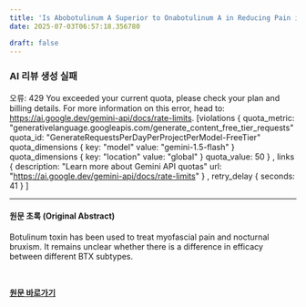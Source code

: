 ```yaml
---
title: 'Is Abobotulinum A Superior to Onabotulinum A in Reducing Pain in Patients With Nocturnal Bruxism?'
date: 2025-07-03T06:57:18.356780

draft: false
---
```


### AI 리뷰 생성 실패
오류: 429 You exceeded your current quota, please check your plan and billing details. For more information on this error, head to: https://ai.google.dev/gemini-api/docs/rate-limits. [violations {
  quota_metric: "generativelanguage.googleapis.com/generate_content_free_tier_requests"
  quota_id: "GenerateRequestsPerDayPerProjectPerModel-FreeTier"
  quota_dimensions {
    key: "model"
    value: "gemini-1.5-flash"
  }
  quota_dimensions {
    key: "location"
    value: "global"
  }
  quota_value: 50
}
, links {
  description: "Learn more about Gemini API quotas"
  url: "https://ai.google.dev/gemini-api/docs/rate-limits"
}
, retry_delay {
  seconds: 41
}
]

---

#### 원문 초록 (Original Abstract)
Botulinum toxin has been used to treat myofascial pain and nocturnal bruxism. It remains unclear whether there is a difference in efficacy between different BTX subtypes.

<br>

**[원문 바로가기](https://www.joms.org/article/S0278-2391(25)00195-8/fulltext?rss=yes)**
